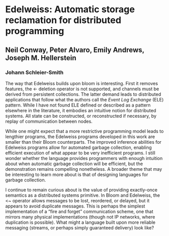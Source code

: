 # Edelweiss: Automatic storage reclamation for distributed programming

## Neil Conway, Peter Alvaro, Emily Andrews, Joseph M. Hellerstein

### Johann Schleier-Smith

The way that Edelweiss builds upon bloom is interesting. First it removes features, the <- deletion operator is not supported, and channels must be derived from persistent collections. The latter demand leads to distributed applications that follow what the authors call the *Event Log Exchange* (ELE) pattern. While I have not found ELE defined or described as a pattern elsewhere in the literature, it embodies an intuitive notion for distributed systems. All state can be constructed, or reconstructed if necessary, by replay of communication between nodes.

While one might expect that a more restrictive programming model leads to lengthier programs, the Edelweiss programs developed in this work are smaller than their Bloom counterparts. The improved inference abilities for Edelweiss programs allow for automated garbage collection, enabling efficient execution of what appear to be very inefficient programs. I still wonder whether the language provides programmers with enough intuition about when automatic garbage collection will be efficient, but the demonstration remains compelling nonetheless. A broader theme that may be interesting to learn more about is that of designing languages for garbage collection.

I continue to remain curious about is the value of providing exactly-once semantics as a distributed systems primitive. In Bloom and Edelweiss, the 
<~ operator allows messages to be lost, reordered, or delayed, but it appears to avoid duplicate messages. This is perhaps the simplest implementation of a “fire and forget” communication scheme, one that mirrors many physical implementations (though not IP networks, where duplication is possible). What might a language built upon more reliable messaging (streams, or perhaps simply guaranteed delivery) look like?